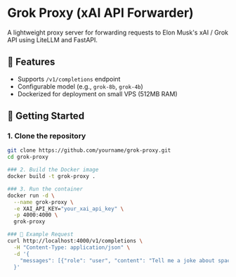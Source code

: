 # Grok Proxy (xAI API Forwarder)

A lightweight proxy server for forwarding requests to Elon Musk's xAI / Grok API using LiteLLM and FastAPI.

## 🔧 Features

- Supports `/v1/completions` endpoint
- Configurable model (e.g., `grok-8b`, `grok-4b`)
- Dockerized for deployment on small VPS (512MB RAM)

## 🚀 Getting Started

### 1. Clone the repository

```bash
git clone https://github.com/yourname/grok-proxy.git
cd grok-proxy

### 2. Build the Docker image
docker build -t grok-proxy .

### 3. Run the container
docker run -d \
  --name grok-proxy \
  -e XAI_API_KEY="your_xai_api_key" \
  -p 4000:4000 \
  grok-proxy

### 📡 Example Request
curl http://localhost:4000/v1/completions \
  -H "Content-Type: application/json" \
  -d '{
    "messages": [{"role": "user", "content": "Tell me a joke about space"}]
  }'
